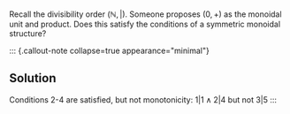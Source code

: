 Recall the divisibility order $(\mathbb{N}, |)$. Someone proposes $(0,+)$ as the monoidal unit and product. Does this satisfy the conditions of a symmetric monoidal structure?

::: {.callout-note collapse=true appearance="minimal"}
## Solution
Conditions 2-4 are satisfied, but not monotonicity: $1|1 \land 2|4$ but not $3 | 5$
:::